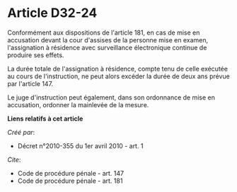 # Article D32-24

Conformément aux dispositions de l'article 181, en cas de mise en accusation devant la cour d'assises de la personne mise en
examen, l'assignation à résidence avec surveillance électronique continue de produire ses effets. 

La durée totale de l'assignation à résidence, compte tenu de celle exécutée au cours de l'instruction, ne peut alors excéder
la durée de deux ans prévue par l'article 147.

Le juge d'instruction peut également, dans son ordonnance de mise en accusation, ordonner la mainlevée de la mesure.

**Liens relatifs à cet article**

_Créé par_:

  - Décret n°2010-355 du 1er avril 2010 - art. 1

_Cite_:

  - Code de procédure pénale - art. 147
  - Code de procédure pénale - art. 181
